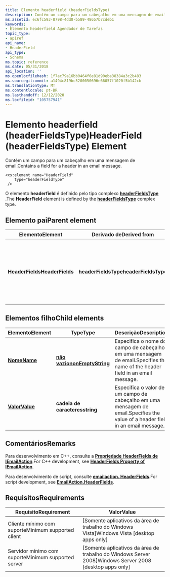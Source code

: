 ```yaml
---
title: Elemento headerfield (headerFieldsType)
description: Contém um campo para um cabeçalho em uma mensagem de email.
ms.assetid: ec6fc593-8798-4dd0-b589-48657b7cdeb1
keywords:
- Elemento headerfield Agendador de Tarefas
topic_type:
- apiref
api_name:
- HeaderField
api_type:
- Schema
ms.topic: reference
ms.date: 05/31/2018
api_location: ''
ms.openlocfilehash: 1f7ac79a16bb0464f6e81d90eba38384a3c2b483
ms.sourcegitcommit: a1494c819bc5200050696e66057f1020f5b142cb
ms.translationtype: MT
ms.contentlocale: pt-BR
ms.lasthandoff: 12/12/2020
ms.locfileid: "105757941"
---
```

# <a name="headerfield-headerfieldstype-element"></a><span data-ttu-id="170cb-104">Elemento headerfield (headerFieldsType)</span><span class="sxs-lookup"><span data-stu-id="170cb-104">HeaderField (headerFieldsType) Element</span></span>

<span data-ttu-id="170cb-105">Contém um campo para um cabeçalho em uma mensagem de email.</span><span class="sxs-lookup"><span data-stu-id="170cb-105">Contains a field for a header in an email message.</span></span>

``` syntax
<xs:element name="HeaderField"
    type="headerFieldType"
 />
```

<span data-ttu-id="170cb-106">O elemento **headerfield** é definido pelo tipo complexo [**headerFieldsType**](taskschedulerschema-headerfieldstype-complextype.md) .</span><span class="sxs-lookup"><span data-stu-id="170cb-106">The **HeaderField** element is defined by the [**headerFieldsType**](taskschedulerschema-headerfieldstype-complextype.md) complex type.</span></span>

## <a name="parent-element"></a><span data-ttu-id="170cb-107">Elemento pai</span><span class="sxs-lookup"><span data-stu-id="170cb-107">Parent element</span></span>



| <span data-ttu-id="170cb-108">Elemento</span><span class="sxs-lookup"><span data-stu-id="170cb-108">Element</span></span>                                                                        | <span data-ttu-id="170cb-109">Derivado de</span><span class="sxs-lookup"><span data-stu-id="170cb-109">Derived from</span></span>                                                                 | <span data-ttu-id="170cb-110">Descrição</span><span class="sxs-lookup"><span data-stu-id="170cb-110">Description</span></span>                                                                                      |
|--------------------------------------------------------------------------------|------------------------------------------------------------------------------|--------------------------------------------------------------------------------------------------|
| [<span data-ttu-id="170cb-111">**HeaderFields**</span><span class="sxs-lookup"><span data-stu-id="170cb-111">**HeaderFields**</span></span>](taskschedulerschema-headerfields-sendemailtype-element.md) | [<span data-ttu-id="170cb-112">**headerFieldsType**</span><span class="sxs-lookup"><span data-stu-id="170cb-112">**headerFieldsType**</span></span>](taskschedulerschema-headerfieldstype-complextype.md) | <span data-ttu-id="170cb-113">Especifica os campos de cabeçalho e seus valores usados no cabeçalho da mensagem de email.</span><span class="sxs-lookup"><span data-stu-id="170cb-113">Specifies the header fields and their values used in the header of the email message.</span></span><br/> |



## <a name="child-elements"></a><span data-ttu-id="170cb-114">Elementos filho</span><span class="sxs-lookup"><span data-stu-id="170cb-114">Child elements</span></span>



| <span data-ttu-id="170cb-115">Elemento</span><span class="sxs-lookup"><span data-stu-id="170cb-115">Element</span></span>                                                            | <span data-ttu-id="170cb-116">Type</span><span class="sxs-lookup"><span data-stu-id="170cb-116">Type</span></span>                                                                    | <span data-ttu-id="170cb-117">Descrição</span><span class="sxs-lookup"><span data-stu-id="170cb-117">Description</span></span>                                                            |
|--------------------------------------------------------------------|-------------------------------------------------------------------------|------------------------------------------------------------------------|
| [<span data-ttu-id="170cb-118">**Nome**</span><span class="sxs-lookup"><span data-stu-id="170cb-118">**Name**</span></span>](taskschedulerschema-name-headerfieldtype-element.md)   | [<span data-ttu-id="170cb-119">**não vazio**</span><span class="sxs-lookup"><span data-stu-id="170cb-119">**nonEmptyString**</span></span>](taskschedulerschema-nonemptystring-simpletype.md) | <span data-ttu-id="170cb-120">Especifica o nome do campo de cabeçalho em uma mensagem de email.</span><span class="sxs-lookup"><span data-stu-id="170cb-120">Specifies the name of the header field in an email message.</span></span><br/> |
| [<span data-ttu-id="170cb-121">**Valor**</span><span class="sxs-lookup"><span data-stu-id="170cb-121">**Value**</span></span>](taskschedulerschema-value-headerfieldtype-element.md) | <span data-ttu-id="170cb-122">**cadeia de caracteres**</span><span class="sxs-lookup"><span data-stu-id="170cb-122">**string**</span></span>                                                              | <span data-ttu-id="170cb-123">Especifica o valor de um campo de cabeçalho em uma mensagem de email.</span><span class="sxs-lookup"><span data-stu-id="170cb-123">Specifies the value of a header field in an email message.</span></span><br/>  |



## <a name="remarks"></a><span data-ttu-id="170cb-124">Comentários</span><span class="sxs-lookup"><span data-stu-id="170cb-124">Remarks</span></span>

<span data-ttu-id="170cb-125">Para desenvolvimento em C++, consulte a [**Propriedade HeaderFields de IEmailAction**](/windows/desktop/api/taskschd/nf-taskschd-iemailaction-get_headerfields).</span><span class="sxs-lookup"><span data-stu-id="170cb-125">For C++ development, see [**HeaderFields Property of IEmailAction**](/windows/desktop/api/taskschd/nf-taskschd-iemailaction-get_headerfields).</span></span>

<span data-ttu-id="170cb-126">Para desenvolvimento de script, consulte [**emailaction. HeaderFields**](emailaction-headerfields.md).</span><span class="sxs-lookup"><span data-stu-id="170cb-126">For script development, see [**EmailAction.HeaderFields**](emailaction-headerfields.md).</span></span>

## <a name="requirements"></a><span data-ttu-id="170cb-127">Requisitos</span><span class="sxs-lookup"><span data-stu-id="170cb-127">Requirements</span></span>



| <span data-ttu-id="170cb-128">Requisito</span><span class="sxs-lookup"><span data-stu-id="170cb-128">Requirement</span></span> | <span data-ttu-id="170cb-129">Valor</span><span class="sxs-lookup"><span data-stu-id="170cb-129">Value</span></span> |
|-------------------------------------|------------------------------------------------------|
| <span data-ttu-id="170cb-130">Cliente mínimo com suporte</span><span class="sxs-lookup"><span data-stu-id="170cb-130">Minimum supported client</span></span><br/> | <span data-ttu-id="170cb-131">\[Somente aplicativos da área de trabalho do Windows Vista\]</span><span class="sxs-lookup"><span data-stu-id="170cb-131">Windows Vista \[desktop apps only\]</span></span><br/>       |
| <span data-ttu-id="170cb-132">Servidor mínimo com suporte</span><span class="sxs-lookup"><span data-stu-id="170cb-132">Minimum supported server</span></span><br/> | <span data-ttu-id="170cb-133">\[Somente aplicativos da área de trabalho do Windows Server 2008\]</span><span class="sxs-lookup"><span data-stu-id="170cb-133">Windows Server 2008 \[desktop apps only\]</span></span><br/> |



 

 





